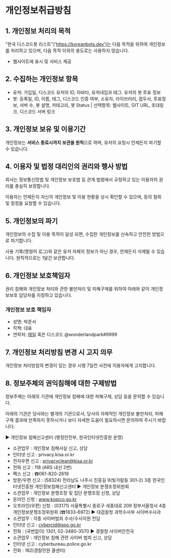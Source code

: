 # 개인정보취급방침
## 1. 개인정보 처리의 목적
"한국 디스코드봇 리스트"('https://koreanbots.dev')는 다음 목적을 위하여 개인정보를 처리하고 있으며, 다음 목적 이외의 용도로는 사용하지 않습니다.

- 웹사이트에 표시 및 서비스 제공
## 2. 수집하는 개인정보 항목
- 유저: 가입일, 디스코드 유저의 ID, 아바타, 유저네임과 태그. 유저의 봇 투표 정보
- 봇: 등록일, ID, 이름, 태그, 디스코드 인증 여부, 소유자, 라이브러리, 접두사, 투표정보, 서버 수, 봇 설명, 카테고리, 봇 Status | 선택항목: 웹사이트, GIT URL, 초대링크, 디스코드 서버 링크

## 3. 개인정보 보유 및 이용기간
개인정보는 **서비스 종료시까지 보관을 원칙**으로 하며, 유저의 요청시 언제든지 파기할 수 있습니다.

## 4. 이용자 및 법정 대리인의 권리와 행사 방법
회사는 정보통신망법 및 개인정보 보호법 등 관계 법령에서 규정하고 있는 이용자의 권리를 충실히 보장합니다.

이용자는 언제든지 자신의 개인정보 및 이용 현황을 상시 확인할 수 있으며, 동의 철회 및 정정을 요청할 수 있습니다.

## 5. 개인정보의 파기
개인정보의 수집 및 이용 목적이 달성 되면, 수집한 개인정보를 신속하고 안전한 방법으로 파기합니다.

사용 기록(명령어 로그)와 같은 유저 자체의 정보가 아닌 경우, 언제든지 삭제될 수 있습니다. 원칙적으로는 1달간 보관합니다.

## 6. 개인정보 보호책임자
권리 침해와 개인정보 처리와 관한 불만처리 및 피해구제를 위하여 아래와 같이 개인정보보호 담당자를 지정하고 있습니다.

### 개인정보 보호 책임자
- 성명: 박준서
- 직책: 대표
- 연락처: [메일](koreanbots@wonder.im) 혹은 디스코드 @wonderlandpark#9999
## 7. 개인정보 처리방침 변경 시 고지 의무
개인정보 처리방침의 변경이 있는 경우 시행 7일전 사전에 이용자에게 고지합니다.

## 8. 정보주체의 권익침해에 대한 구제방법
정보주체는 아래의 기관에 개인정보 침해에 대한 피해구제, 상담 등을 문의할 수 있습니다.

아래의 기관은 당사와는 별개의 기관으로서, 당사의 자체적인 개인정보 불만처리, 피해 구제 결과에 만족하지 못하시거나 보다 자세한 도움이 필요하시면 문의하여 주시기 바랍니다.

▶ 개인정보 침해신고센터 (행정안전부, 한국인터넷진흥원 운영)
- 소관업무 : 개인정보 침해사실 신고, 상담
- 인터넷 신고 : privacy.kisa.or.kr
- 전자우편 신고 : privacyclean@kisa.or.kr
- 전화 신고 : 118 (ARS 내선 2번)
- 팩스 신고 : ☎061-820-2619
- 방문/우편 신고 : (58324) 전라남도 나주시 진흥길 9(빛가람동 301-2) 3층 한국인터넷진흥원 개인정보침해신고센터
▶ 개인정보 분쟁조정위원회
- 소관업무 : 개인정보 분쟁조정 및 집단 분쟁조정 신청, 상담
- 온라인 신청 : www.kopico.go.kr
- 오프라인(우편) 신청 : (03171) 서울특별시 종로구 세종대로 209 정부서울청사 4층 개인정보분쟁조정위원회 (☎1833-6972)
▶ 대검찰청 과학수사부 사이버수사과
- 소관업무 : 각종 사이버범죄 수사/수사지원 전담
- 인터넷 신고 : cybercid@spo.go.kr
- 전화 : (국번없이) 1301, 02-3480-3570
▶ 경찰청 사이버안전국
- 소관업무 : 개인정보 침해 관련 사이버 범죄 신고, 상담
- 인터넷 신고 : cyberbureau.police.go.kr
- 전화 : 182(경찰민원 콜센터)
